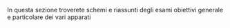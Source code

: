 In questa sezione troverete schemi e riassunti degli esami obiettivi generale e particolare dei vari apparati
